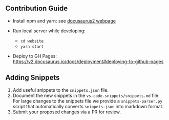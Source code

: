 ## Contribution Guide

- Install npm and yarn: see [docusaurus2 webpage](https://v2.docusaurus.io/docs/installation)

- Run local server while developing:
    - `cd website`
    - `yarn start`

- Deploy to GH Pages: https://v2.docusaurus.io/docs/deployment#deploying-to-github-pages

## Adding Snippets

1. Add useful snippets to the `snippets.json` file.
2. Document the new snippets in the `vs-code-snippets/snippets.md` file. For large changes to the snippets file
we provide a `snippets-parser.py` script that automatically converts `snippets.json` into markdown format.
3. Submit your proposed changes via a PR for review.